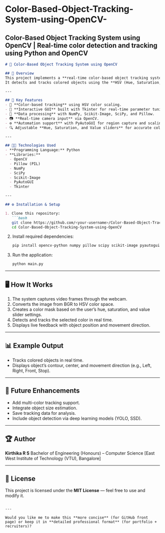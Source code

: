 # Color-Based-Object-Tracking-System-using-OpenCV-
Color-Based Object Tracking System using OpenCV | Real-time color detection and tracking using Python and OpenCV
---
````markdown
# 🎯 Color-Based Object Tracking System using OpenCV

## 📖 Overview
This project implements a **real-time color-based object tracking system** using **OpenCV** and **Python**.  
It detects and tracks colored objects using the **HSV (Hue, Saturation, Value)** color space, allowing users to dynamically adjust detection parameters through a **Tkinter-based GUI**.  

---

## 🧠 Key Features
- 🎨 **Color-based tracking** using HSV color scaling.
- 🧰 **Interactive GUI** built with Tkinter for real-time parameter tuning.
- 🧮 **Data processing** with NumPy, Scikit-Image, SciPy, and Pillow.
- 📷 **Real-time camera input** via OpenCV.
- ⚙️ **Automation support** with PyAutoGUI for region capture and scaling.
- 🔍 Adjustable **Hue, Saturation, and Value sliders** for accurate color detection.

---

## 🧑‍💻 Technologies Used
- **Programming Language:** Python  
- **Libraries:**  
  - OpenCV  
  - Pillow (PIL)  
  - NumPy  
  - SciPy  
  - Scikit-Image  
  - PyAutoGUI  
  - Tkinter  

---

## ⚙️ Installation & Setup

1. Clone this repository:
   ```bash
   git clone https://github.com/<your-username>/Color-Based-Object-Tracking-System-using-OpenCV.git
   cd Color-Based-Object-Tracking-System-using-OpenCV
````

2. Install required dependencies:

   ```bash
   pip install opencv-python numpy pillow scipy scikit-image pyautogui imutils
   ```

3. Run the application:

   ```bash
   python main.py
   ```

---

## 🖥️ How It Works

1. The system captures video frames through the webcam.
2. Converts the image from BGR to HSV color space.
3. Creates a color mask based on the user’s hue, saturation, and value slider settings.
4. Detects and tracks the selected color in real time.
5. Displays live feedback with object position and movement direction.

---

## 📊 Example Output

* Tracks colored objects in real time.
* Displays object’s contour, center, and movement direction (e.g., Left, Right, Front, Stop).

---

## 🧩 Future Enhancements

* Add multi-color tracking support.
* Integrate object size estimation.
* Save tracking data for analysis.
* Include object detection via deep learning models (YOLO, SSD).

---

## 🏆 Author

**Kirthika R S**
Bachelor of Engineering (Honours) – Computer Science
[East West Institute of Technology (VTU), Bangalore]

---

## 📎 License

This project is licensed under the **MIT License** — feel free to use and modify it.

```

---

Would you like me to make this **more concise** (for GitHub front page) or keep it in **detailed professional format** (for portfolio + recruiters)?
```
